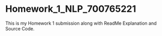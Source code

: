 # Homework_1_NLP_700765221
This is my Homework 1 submission along with ReadMe Explanation and Source Code.

